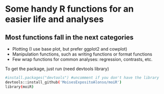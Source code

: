 
# Some handy R functions for an easier life and analyses
## Most functions fall in the next categories
* Plotting (I use base plot, but prefer ggplot2 and cowplot)
* Manipulation functions, such as writing functions or format functions
* Few wrap functions for common analyses: regression, contrasts, etc.

To get the package, just run (need devtools library)

``` sh
#install.packages("devtools") #uncomment if you don't have the library
devtools::install_github('MoisesExpositoAlonso/moiR')
library(moiR)

```

